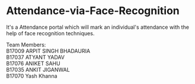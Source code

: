 # Attendance-via-Face-Recognition
It's a Attendance portal which will mark an individual's attendance with the help of face recognition techniques.

Team Members: <br />
B17009  ARPIT SINGH BHADAURIA <br />
B17037  ATYANT YADAV <br />
B17076  ANIKET SAHU <br />
B17035  ANKIT JIGANWAL <br />
B17070  Yash Khanna <br />

